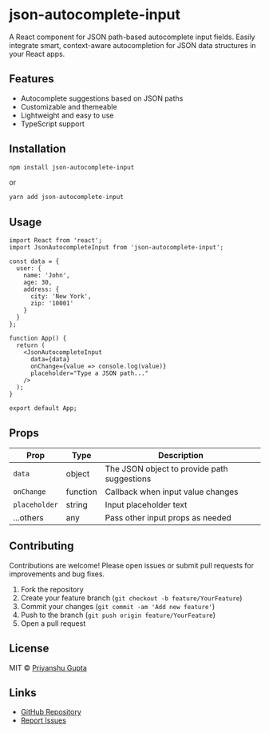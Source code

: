 # json-autocomplete-input

A React component for JSON path-based autocomplete input fields. Easily integrate smart, context-aware autocompletion for JSON data structures in your React apps.

## Features
- Autocomplete suggestions based on JSON paths
- Customizable and themeable
- Lightweight and easy to use
- TypeScript support

## Installation

```bash
npm install json-autocomplete-input
```

or

```bash
yarn add json-autocomplete-input
```

## Usage

```tsx
import React from 'react';
import JsonAutocompleteInput from 'json-autocomplete-input';

const data = {
  user: {
    name: 'John',
    age: 30,
    address: {
      city: 'New York',
      zip: '10001'
    }
  }
};

function App() {
  return (
    <JsonAutocompleteInput
      data={data}
      onChange={value => console.log(value)}
      placeholder="Type a JSON path..."
    />
  );
}

export default App;
```

## Props
| Prop         | Type     | Description                                 |
|--------------|----------|---------------------------------------------|
| `data`       | object   | The JSON object to provide path suggestions |
| `onChange`   | function | Callback when input value changes           |
| `placeholder`| string   | Input placeholder text                      |
| ...others    | any      | Pass other input props as needed            |

## Contributing

Contributions are welcome! Please open issues or submit pull requests for improvements and bug fixes.

1. Fork the repository
2. Create your feature branch (`git checkout -b feature/YourFeature`)
3. Commit your changes (`git commit -am 'Add new feature'`)
4. Push to the branch (`git push origin feature/YourFeature`)
5. Open a pull request

## License

MIT © [Priyanshu Gupta](https://github.com/Priyanshu85)

## Links
- [GitHub Repository](https://github.com/Priyanshu85/json-auto-complete-input)
- [Report Issues](https://github.com/Priyanshu85/json-auto-complete-input/issues)
